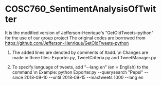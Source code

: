 # COSC760_SentimentAnalysisOfTwitter
It is the modified version of Jefferson-Henrique's "GetOldTweets-python" for the use of our group project
The original codes are borrowed from https://github.com/Jefferson-Henrique/GetOldTweets-python

1. The added lines are denoted by comments of #add. \n
Changes are made in three files: Exporter.py, TweetCriteria.py and TweetManager.py


2. To specify language of tweets, add "--lang en" (en = English) to the command \n
Example: python Exporter.py --querysearch "Pepsi" --since 2018-09-10 --until 2018-09-15 --maxtweets 1000 --lang en

